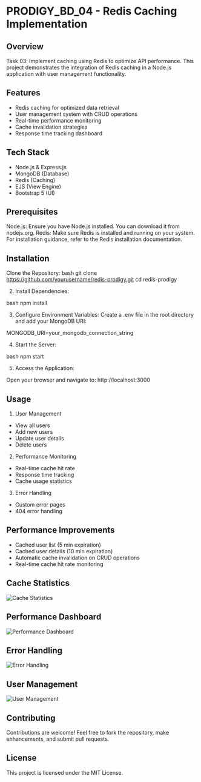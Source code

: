 # PRODIGY_BD_04 - Redis Caching Implementation

## Overview
Task 03: Implement caching using Redis to optimize API performance. This project demonstrates the integration of Redis caching in a Node.js application with user management functionality.

## Features
- Redis caching for optimized data retrieval
- User management system with CRUD operations
- Real-time performance monitoring
- Cache invalidation strategies
- Response time tracking dashboard

## Tech Stack
- Node.js & Express.js
- MongoDB (Database)
- Redis (Caching)
- EJS (View Engine)
- Bootstrap 5 (UI)

## Prerequisites
Node.js: Ensure you have Node.js installed. You can download it from nodejs.org.
Redis: Make sure Redis is installed and running on your system. For installation guidance, refer to the Redis installation documentation.

## Installation
Clone the Repository:
bash
git clone https://github.com/yourusername/redis-prodigy.git
cd redis-prodigy

2. Install Dependencies:

bash
npm install

3. Configure Environment Variables:
Create a .env file in the root directory and add your MongoDB URI:

MONGODB_URI=your_mongodb_connection_string

4. Start the Server:

bash
npm start

5. Access the Application:

Open your browser and navigate to:
http://localhost:3000

## Usage
1. User Management

- View all users
- Add new users
- Update user details
- Delete users

2. Performance Monitoring

- Real-time cache hit rate
- Response time tracking
- Cache usage statistics

3. Error Handling

- Custom error pages
- 404 error handling

## Performance Improvements

- Cached user list (5 min expiration)
- Cached user details (10 min expiration)
- Automatic cache invalidation on CRUD operations
- Real-time cache hit rate monitoring

## Cache Statistics

![Cache Statistics](./images/cache-stats.png)

## Performance Dashboard

![Performance Dashboard](./images/performance-dashboard.png)    

## Error Handling

![Error Handling](./images/error-handling.png)

## User Management

![User Management](./images/user-management.png)   

## Contributing
Contributions are welcome! Feel free to fork the repository, make enhancements, and submit pull requests.

## License
This project is licensed under the MIT License.

